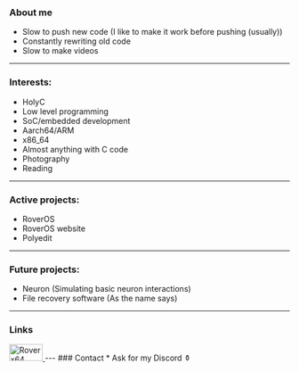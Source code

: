 ### About me
* Slow to push new code (I like to make it work before pushing (usually))
* Constantly rewriting old code
* Slow to make videos
---
### Interests:
* HolyC
* Low level programming
* SoC/embedded development
* Aarch64/ARM
* x86_64
* Almost anything with C code
* Photography
* Reading
---
### Active projects:
* RoverOS
* RoverOS website
* Polyedit
---
### Future projects:
* Neuron (Simulating basic neuron interactions)
* File recovery software (As the name says)
---
### Links
<a href="[your-youtube-URL](https://www.youtube.com/@roverx64)">
  <img src="https://www.gstatic.com/youtube/img/branding/youtubelogo/svg/youtubelogo.svg" width="60" height="30" alt="Roverx64"/>
</a>
---
### Contact
* Ask for my Discord ⚱️
